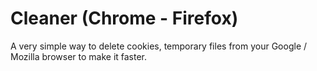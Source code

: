 # Cleaner (Chrome - Firefox)
A very simple way to delete cookies, temporary files from your Google / Mozilla browser to make it faster.
